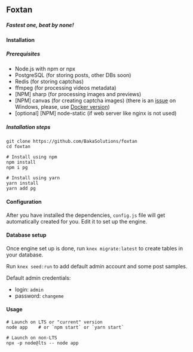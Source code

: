 ## Foxtan
##### *Fastest one, beat by none!*

#### Installation

##### Prerequisites

- Node.js with npm or npx
- PostgreSQL (for storing posts, other DBs soon)
- Redis (for storing captchas)
- ffmpeg (for processing videos metadata)
- [NPM] sharp (for processing images and previews)
- [NPM] canvas (for creating captcha images) (there is an [issue](https://github.com/Automattic/node-canvas/issues/930) on Windows, please, use [Docker version](https://github.com/BakaSolutions/foxtan-docker))
- [optional] [NPM] node-static (if web server like nginx is not used)

##### Installation steps
```
git clone https://github.com/BakaSolutions/foxtan
cd foxtan

# Install using npm
npm install
npm i pg

# Install using yarn
yarn install
yarn add pg
```

#### Configuration
After you have installed the dependencies, `config.js` file will get automatically created for you. Edit it to set up the engine.

#### Database setup

Once engine set up is done, run `knex migrate:latest` to create tables in your database.

Run `knex seed:run` to add default admin account and some post samples.

Default admin credentials:
- login: `admin`
- password: `changeme`

#### Usage
```
# Launch on LTS or "current" version
node app    # or `npm start` or `yarn start`

# Launch on non-LTS
npx -p node@lts -- node app
```
